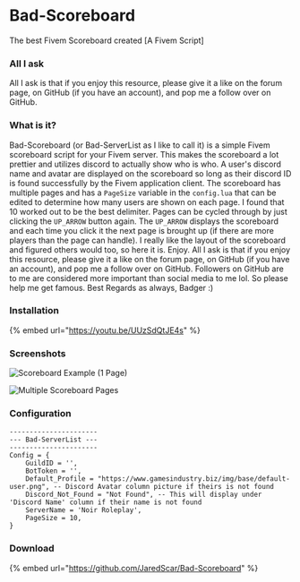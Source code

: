 # Bad-Scoreboard

The best Fivem Scoreboard created \[A Fivem Script\]

### All I ask

All I ask is that if you enjoy this resource, please give it a like on the forum page, on GitHub \(if you have an account\), and pop me a follow over on GitHub.

### What is it?

Bad-Scoreboard \(or Bad-ServerList as I like to call it\) is a simple Fivem scoreboard script for your Fivem server. This makes the scoreboard a lot prettier and utilizes discord to actually show who is who. A user's discord name and avatar are displayed on the scoreboard so long as their discord ID is found successfully by the Fivem application client. The scoreboard has multiple pages and has a `PageSize` variable in the `config.lua` that can be edited to determine how many users are shown on each page. I found that 10 worked out to be the best delimiter. Pages can be cycled through by just clicking the `UP_ARROW` button again. The `UP_ARROW` displays the scoreboard and each time you click it the next page is brought up \(if there are more players than the page can handle\). I really like the layout of the scoreboard and figured others would too, so here it is. Enjoy. All I ask is that if you enjoy this resource, please give it a like on the forum page, on GitHub \(if you have an account\), and pop me a follow over on GitHub. Followers on GitHub are to me are considered more important than social media to me lol. So please help me get famous. Best Regards as always, Badger :\)

### Installation

{% embed url="https://youtu.be/UUzSdQtJE4s" %}

### Screenshots

![Scoreboard Example \(1 Page\)](https://i.gyazo.com/70c30e8d777daf527626672024131c4e.png)

![Multiple Scoreboard Pages](https://i.gyazo.com/21066d5a999e768b7ea2080065851a10.gif)

### Configuration

```text
----------------------
--- Bad-ServerList ---
----------------------
Config = {
    GuildID = '',
    BotToken = '',
    Default_Profile = "https://www.gamesindustry.biz/img/base/default-user.png", -- Discord Avatar column picture if theirs is not found 
    Discord_Not_Found = "Not Found", -- This will display under 'Discord Name' column if their name is not found 
    ServerName = 'Noir Roleplay',
    PageSize = 10,
}
```

### Download

{% embed url="https://github.com/JaredScar/Bad-Scoreboard" %}

